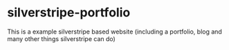 silverstripe-portfolio
======================

This is a example silverstripe based website (including a portfolio, blog and many other things silverstripe can do)

